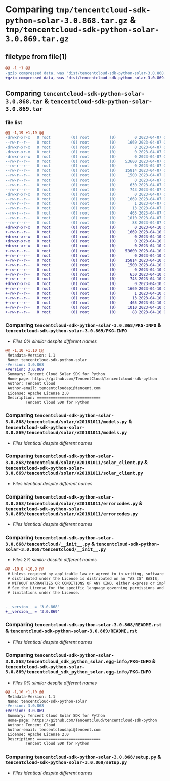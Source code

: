# Comparing `tmp/tencentcloud-sdk-python-solar-3.0.868.tar.gz` & `tmp/tencentcloud-sdk-python-solar-3.0.869.tar.gz`

## filetype from file(1)

```diff
@@ -1 +1 @@
-gzip compressed data, was "dist/tencentcloud-sdk-python-solar-3.0.868.tar", last modified: Fri Apr  7 00:49:04 2023, max compression
+gzip compressed data, was "dist/tencentcloud-sdk-python-solar-3.0.869.tar", last modified: Mon Apr 10 03:12:46 2023, max compression
```

## Comparing `tencentcloud-sdk-python-solar-3.0.868.tar` & `tencentcloud-sdk-python-solar-3.0.869.tar`

### file list

```diff
@@ -1,19 +1,19 @@
-drwxr-xr-x   0 root         (0) root         (0)        0 2023-04-07 00:49:04.000000 tencentcloud-sdk-python-solar-3.0.868/
--rw-r--r--   0 root         (0) root         (0)     1669 2023-04-07 00:49:04.000000 tencentcloud-sdk-python-solar-3.0.868/PKG-INFO
-drwxr-xr-x   0 root         (0) root         (0)        0 2023-04-07 00:49:04.000000 tencentcloud-sdk-python-solar-3.0.868/tencentcloud/
-drwxr-xr-x   0 root         (0) root         (0)        0 2023-04-07 00:49:04.000000 tencentcloud-sdk-python-solar-3.0.868/tencentcloud/solar/
-drwxr-xr-x   0 root         (0) root         (0)        0 2023-04-07 00:49:04.000000 tencentcloud-sdk-python-solar-3.0.868/tencentcloud/solar/v20181011/
--rw-r--r--   0 root         (0) root         (0)    53600 2023-04-07 00:49:04.000000 tencentcloud-sdk-python-solar-3.0.868/tencentcloud/solar/v20181011/models.py
--rw-r--r--   0 root         (0) root         (0)        0 2023-04-07 00:49:04.000000 tencentcloud-sdk-python-solar-3.0.868/tencentcloud/solar/v20181011/__init__.py
--rw-r--r--   0 root         (0) root         (0)    15814 2023-04-07 00:49:04.000000 tencentcloud-sdk-python-solar-3.0.868/tencentcloud/solar/v20181011/solar_client.py
--rw-r--r--   0 root         (0) root         (0)     1500 2023-04-07 00:49:04.000000 tencentcloud-sdk-python-solar-3.0.868/tencentcloud/solar/v20181011/errorcodes.py
--rw-r--r--   0 root         (0) root         (0)        0 2023-04-07 00:49:04.000000 tencentcloud-sdk-python-solar-3.0.868/tencentcloud/solar/__init__.py
--rw-r--r--   0 root         (0) root         (0)      630 2023-04-07 00:49:04.000000 tencentcloud-sdk-python-solar-3.0.868/tencentcloud/__init__.py
--rw-r--r--   0 root         (0) root         (0)      743 2023-04-07 00:49:04.000000 tencentcloud-sdk-python-solar-3.0.868/README.rst
-drwxr-xr-x   0 root         (0) root         (0)        0 2023-04-07 00:49:04.000000 tencentcloud-sdk-python-solar-3.0.868/tencentcloud_sdk_python_solar.egg-info/
--rw-r--r--   0 root         (0) root         (0)     1669 2023-04-07 00:49:04.000000 tencentcloud-sdk-python-solar-3.0.868/tencentcloud_sdk_python_solar.egg-info/PKG-INFO
--rw-r--r--   0 root         (0) root         (0)        1 2023-04-07 00:49:04.000000 tencentcloud-sdk-python-solar-3.0.868/tencentcloud_sdk_python_solar.egg-info/dependency_links.txt
--rw-r--r--   0 root         (0) root         (0)       13 2023-04-07 00:49:04.000000 tencentcloud-sdk-python-solar-3.0.868/tencentcloud_sdk_python_solar.egg-info/top_level.txt
--rw-r--r--   0 root         (0) root         (0)      465 2023-04-07 00:49:04.000000 tencentcloud-sdk-python-solar-3.0.868/tencentcloud_sdk_python_solar.egg-info/SOURCES.txt
--rw-r--r--   0 root         (0) root         (0)     1010 2023-04-07 00:49:04.000000 tencentcloud-sdk-python-solar-3.0.868/setup.py
--rw-r--r--   0 root         (0) root         (0)       88 2023-04-07 00:49:04.000000 tencentcloud-sdk-python-solar-3.0.868/setup.cfg
+drwxr-xr-x   0 root         (0) root         (0)        0 2023-04-10 03:12:46.000000 tencentcloud-sdk-python-solar-3.0.869/
+-rw-r--r--   0 root         (0) root         (0)     1669 2023-04-10 03:12:46.000000 tencentcloud-sdk-python-solar-3.0.869/PKG-INFO
+drwxr-xr-x   0 root         (0) root         (0)        0 2023-04-10 03:12:46.000000 tencentcloud-sdk-python-solar-3.0.869/tencentcloud/
+drwxr-xr-x   0 root         (0) root         (0)        0 2023-04-10 03:12:46.000000 tencentcloud-sdk-python-solar-3.0.869/tencentcloud/solar/
+drwxr-xr-x   0 root         (0) root         (0)        0 2023-04-10 03:12:46.000000 tencentcloud-sdk-python-solar-3.0.869/tencentcloud/solar/v20181011/
+-rw-r--r--   0 root         (0) root         (0)    53600 2023-04-10 03:12:46.000000 tencentcloud-sdk-python-solar-3.0.869/tencentcloud/solar/v20181011/models.py
+-rw-r--r--   0 root         (0) root         (0)        0 2023-04-10 03:12:46.000000 tencentcloud-sdk-python-solar-3.0.869/tencentcloud/solar/v20181011/__init__.py
+-rw-r--r--   0 root         (0) root         (0)    15814 2023-04-10 03:12:46.000000 tencentcloud-sdk-python-solar-3.0.869/tencentcloud/solar/v20181011/solar_client.py
+-rw-r--r--   0 root         (0) root         (0)     1500 2023-04-10 03:12:46.000000 tencentcloud-sdk-python-solar-3.0.869/tencentcloud/solar/v20181011/errorcodes.py
+-rw-r--r--   0 root         (0) root         (0)        0 2023-04-10 03:12:46.000000 tencentcloud-sdk-python-solar-3.0.869/tencentcloud/solar/__init__.py
+-rw-r--r--   0 root         (0) root         (0)      630 2023-04-10 03:12:46.000000 tencentcloud-sdk-python-solar-3.0.869/tencentcloud/__init__.py
+-rw-r--r--   0 root         (0) root         (0)      743 2023-04-10 03:12:46.000000 tencentcloud-sdk-python-solar-3.0.869/README.rst
+drwxr-xr-x   0 root         (0) root         (0)        0 2023-04-10 03:12:46.000000 tencentcloud-sdk-python-solar-3.0.869/tencentcloud_sdk_python_solar.egg-info/
+-rw-r--r--   0 root         (0) root         (0)     1669 2023-04-10 03:12:46.000000 tencentcloud-sdk-python-solar-3.0.869/tencentcloud_sdk_python_solar.egg-info/PKG-INFO
+-rw-r--r--   0 root         (0) root         (0)        1 2023-04-10 03:12:46.000000 tencentcloud-sdk-python-solar-3.0.869/tencentcloud_sdk_python_solar.egg-info/dependency_links.txt
+-rw-r--r--   0 root         (0) root         (0)       13 2023-04-10 03:12:46.000000 tencentcloud-sdk-python-solar-3.0.869/tencentcloud_sdk_python_solar.egg-info/top_level.txt
+-rw-r--r--   0 root         (0) root         (0)      465 2023-04-10 03:12:46.000000 tencentcloud-sdk-python-solar-3.0.869/tencentcloud_sdk_python_solar.egg-info/SOURCES.txt
+-rw-r--r--   0 root         (0) root         (0)     1010 2023-04-10 03:12:46.000000 tencentcloud-sdk-python-solar-3.0.869/setup.py
+-rw-r--r--   0 root         (0) root         (0)       88 2023-04-10 03:12:46.000000 tencentcloud-sdk-python-solar-3.0.869/setup.cfg
```

### Comparing `tencentcloud-sdk-python-solar-3.0.868/PKG-INFO` & `tencentcloud-sdk-python-solar-3.0.869/PKG-INFO`

 * *Files 0% similar despite different names*

```diff
@@ -1,10 +1,10 @@
 Metadata-Version: 1.1
 Name: tencentcloud-sdk-python-solar
-Version: 3.0.868
+Version: 3.0.869
 Summary: Tencent Cloud Solar SDK for Python
 Home-page: https://github.com/TencentCloud/tencentcloud-sdk-python
 Author: Tencent Cloud
 Author-email: tencentcloudapi@tencent.com
 License: Apache License 2.0
 Description: ============================
         Tencent Cloud SDK for Python
```

### Comparing `tencentcloud-sdk-python-solar-3.0.868/tencentcloud/solar/v20181011/models.py` & `tencentcloud-sdk-python-solar-3.0.869/tencentcloud/solar/v20181011/models.py`

 * *Files identical despite different names*

### Comparing `tencentcloud-sdk-python-solar-3.0.868/tencentcloud/solar/v20181011/solar_client.py` & `tencentcloud-sdk-python-solar-3.0.869/tencentcloud/solar/v20181011/solar_client.py`

 * *Files identical despite different names*

### Comparing `tencentcloud-sdk-python-solar-3.0.868/tencentcloud/solar/v20181011/errorcodes.py` & `tencentcloud-sdk-python-solar-3.0.869/tencentcloud/solar/v20181011/errorcodes.py`

 * *Files identical despite different names*

### Comparing `tencentcloud-sdk-python-solar-3.0.868/tencentcloud/__init__.py` & `tencentcloud-sdk-python-solar-3.0.869/tencentcloud/__init__.py`

 * *Files 2% similar despite different names*

```diff
@@ -10,8 +10,8 @@
 # Unless required by applicable law or agreed to in writing, software
 # distributed under the License is distributed on an "AS IS" BASIS,
 # WITHOUT WARRANTIES OR CONDITIONS OF ANY KIND, either express or implied.
 # See the License for the specific language governing permissions and
 # limitations under the License.
 
 
-__version__ = '3.0.868'
+__version__ = '3.0.869'
```

### Comparing `tencentcloud-sdk-python-solar-3.0.868/README.rst` & `tencentcloud-sdk-python-solar-3.0.869/README.rst`

 * *Files identical despite different names*

### Comparing `tencentcloud-sdk-python-solar-3.0.868/tencentcloud_sdk_python_solar.egg-info/PKG-INFO` & `tencentcloud-sdk-python-solar-3.0.869/tencentcloud_sdk_python_solar.egg-info/PKG-INFO`

 * *Files 0% similar despite different names*

```diff
@@ -1,10 +1,10 @@
 Metadata-Version: 1.1
 Name: tencentcloud-sdk-python-solar
-Version: 3.0.868
+Version: 3.0.869
 Summary: Tencent Cloud Solar SDK for Python
 Home-page: https://github.com/TencentCloud/tencentcloud-sdk-python
 Author: Tencent Cloud
 Author-email: tencentcloudapi@tencent.com
 License: Apache License 2.0
 Description: ============================
         Tencent Cloud SDK for Python
```

### Comparing `tencentcloud-sdk-python-solar-3.0.868/setup.py` & `tencentcloud-sdk-python-solar-3.0.869/setup.py`

 * *Files identical despite different names*

